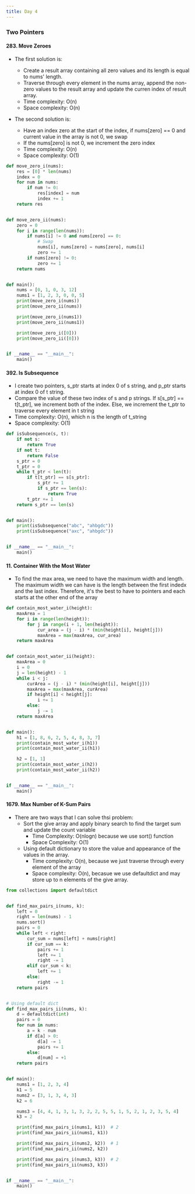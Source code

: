 ```yaml
---
title: Day 4
---
```


### Two Pointers

#### 283. Move Zeroes

- The first solution is:
    - Create a result array containing all zero values and its length is equal to nums' length. 
    - Traverse through every element in the nums array, append the non-zero values to the result array and update the curren index of result array. 
    - Time complexity: O(n)
    - Space complexity: O(n)

- The second solution is:
    - Have an index zero at the start of the index, if nums[zero] == 0 and current value in the array is not 0, we swap
    - If the nums[zero] is not 0, we increment the zero index
    - Time complexity: O(n)
    - Space complexity: O(1)


```python
def move_zero_i(nums):
    res = [0] * len(nums)
    index = 0
    for num in nums:
        if num != 0:
            res[index] = num
            index += 1
    return res


def move_zero_ii(nums):
    zero = 0
    for i in range(len(nums)):
        if nums[i] != 0 and nums[zero] == 0:
            # Swap
            nums[i], nums[zero] = nums[zero], nums[i]
            zero += 1
        if nums[zero] != 0:
            zero += 1
    return nums


def main():
    nums = [0, 1, 0, 3, 12]
    nums1 = [1, 2, 3, 0, 0, 5]
    print(move_zero_i(nums))
    print(move_zero_ii(nums))

    print(move_zero_i(nums1))
    print(move_zero_ii(nums1))

    print(move_zero_i([0]))
    print(move_zero_ii([0]))


if __name__ == "__main__":
    main()

```

#### 392. Is Subsequence

- I create two pointers, s_ptr starts at index 0 of s string, and p_ptr starts at index 0 of t string.
- Compare the value of these two index of s and p strings. If s[s_ptr] == t[t_ptr], we increment both of the index. Else, we increment the t_ptr to traverse every element in t string
- Time complexity: O(n), which n is the length of t_string
- Space complexity: O(1)

```python
def isSubsequence(s, t):
    if not s:
        return True
    if not t:
        return False
    s_ptr = 0
    t_ptr = 0
    while t_ptr < len(t):
        if t[t_ptr] == s[s_ptr]:
            s_ptr += 1
            if s_ptr == len(s):
                return True
        t_ptr += 1
    return s_ptr == len(s)


def main():
    print(isSubsequence("abc", "ahbgdc"))
    print(isSubsequence("axc", "ahbgdc"))


if __name__ == "__main__":
    main()
```


#### 11. Container With the Most Water

- To find the max area, we need to have the maximum width and length. The maximum width we can have is the length between the first indedx and the last index. Therefore, it's the best to have to pointers and each starts at the other end of the array

```python
def contain_most_water_i(height):
    maxArea = 1
    for i in range(len(height)):
        for j in range(i + 1, len(height)):
            cur_area = (j - i) * (min(height[i], height[j]))
            maxArea = max(maxArea, cur_area)
    return maxArea


def contain_most_water_ii(height):
    maxArea = 0
    i = 0
    j = len(height) - 1
    while i < j:
        curArea = (j - i) * (min(height[i], height[j]))
        maxArea = max(maxArea, curArea)
        if height[i] < height[j]:
            i += 1
        else:
            j -= 1
    return maxArea


def main():
    h1 = [1, 8, 6, 2, 5, 4, 8, 3, 7]
    print(contain_most_water_i(h1))
    print(contain_most_water_ii(h1))

    h2 = [1, 1]
    print(contain_most_water_i(h2))
    print(contain_most_water_ii(h2))


if __name__ == "__main__":
    main()
```

#### 1679. Max Number of K-Sum Pairs

- There are two ways that I can solve thsi problem:
    - Sort the give array and apply binary search to find the target sum and update the count variable
        - Time Complexity: O(nlogn) because we use sort() function
        - Space Complexity: O(1)
    - Using default dictionary to store the value and appearance of the values in the array.    
        - Time complexity: O(n), because we just traverse through every element of the array
        - Space complexity: O(n), becasue we use defaultdict and may store up to n elements of the give array. 


```python
from collections import defaultdict


def find_max_pairs_i(nums, k):
    left = 0
    right = len(nums) - 1
    nums.sort()
    pairs = 0
    while left < right:
        cur_sum = nums[left] + nums[right]
        if cur_sum == k:
            pairs += 1
            left += 1
            right -= 1
        elif cur_sum < k:
            left += 1
        else:
            right -= 1
    return pairs


# Using default dict
def find_max_pairs_ii(nums, k):
    d = defaultdict(int)
    pairs = 0
    for num in nums:
        a = k - num
        if d[a] > 0:
            d[a] -= 1
            pairs += 1
        else:
            d[num] = +1
    return pairs


def main():
    nums1 = [1, 2, 3, 4]
    k1 = 5
    nums2 = [3, 1, 3, 4, 3]
    k2 = 6

    nums3 = [4, 4, 1, 3, 1, 3, 2, 2, 5, 5, 1, 5, 2, 1, 2, 3, 5, 4]
    k3 = 2

    print(find_max_pairs_i(nums1, k1))  # 2
    print(find_max_pairs_ii(nums1, k1))

    print(find_max_pairs_i(nums2, k2))  # 1
    print(find_max_pairs_ii(nums2, k2))

    print(find_max_pairs_i(nums3, k3))  # 2
    print(find_max_pairs_ii(nums3, k3))


if __name__ == "__main__":
    main()
```